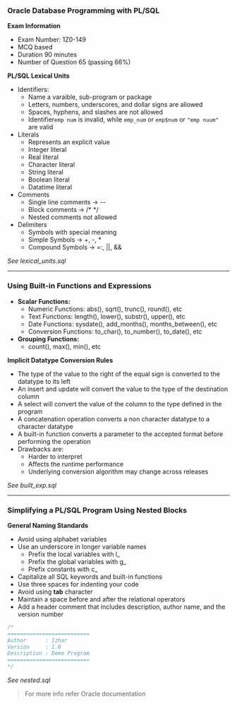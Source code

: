 ### Oracle Database Programming with PL/SQL

__Exam Information__
- Exam Number: 1Z0-149
- MCQ based
- Duration 90 minutes
- Number of Question 65 (passing 66%)

**PL/SQL Lexical Units**
- Identifiers:
    - Name a varaible, sub-program or package
    - Letters, numbers, underscores, and dollar signs are allowed
    - Spaces, hyphens, and slashes are not allowed
    - Identifier`emp num` is invalid, while `emp_num` or `emp$num` or `"emp nuum"` are valid
- Literals
    - Represents an explicit value
    - Integer literal
    - Real literal
    - Character literal
    - String literal
    - Boolean literal
    - Datatime literal
- Comments
    - Single line comments -> --
    - Block comments -> /* */
    - Nested comments not allowed
- Delimiters
    - Symbols with special meaning
    - Simple Symbols -> +, -, * 
    - Compound Symbols -> =:, ||, &&


*See lexical_units.sql*

--------

### Using Built-in Functions and Expressions

- **Scalar Functions:**
    - Numeric Functions: abs(), sqrt(), trunc(), round(), etc
    - Text Functions: length(), lower(), substr(), upper(), etc
    - Date Functions: sysdate(), add_months(), months_between(), etc
    - Conversion Functions: to_char(), to_number(), to_date(), etc
- **Grouping Functions:**
    - count(), max(), min(), etc

**Implicit Datatype Conversion Rules**
- The type of the value to the right of the equal sign is converted to the datatype to its left
- An insert and update will convert the value to the type of the destination column
- A select will convert the value of the column to the type defined in the program
- A concatenation operation converts a non character datatype to a character datatype
- A built-in function converts a parameter to the accepted format before performing the operation
- Drawbacks are:
    - Harder to interpret
    - Affects the runtime performance
    - Underlying conversion algorithm may change across releases

*See built_exp.sql*

---------

### Simplifying a PL/SQL Program Using Nested Blocks

__General Naming Standards__
- Avoid using alphabet variables
- Use an underscore in longer variable names
    - Prefix the local variables with l_
    - Prefix the global variables with g_
    - Prefix constants with c_
- Capitalize all SQL keywords and built-in functions
- Use three spaces for indenting your code
- Avoid using __tab__ character
- Maintain a space before and after the relational operators
- Add a header comment that includes description, author name, and the version number

```SQL
/*
==========================
Author      : Izhar
Version     : 1.0
Description : Demo Program
==========================
*/

```

*See nested.sql*

> For more info refer Oracle documentation
